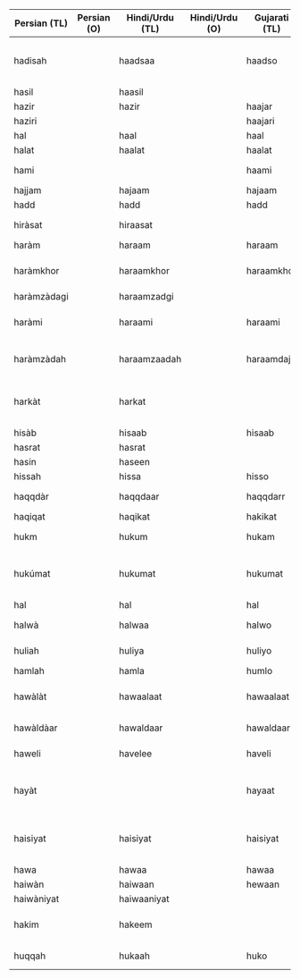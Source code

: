 | Persian (TL) | Persian (O) | Hindi/Urdu (TL) | Hindi/Urdu (O) | Gujarati (TL) | Gujarati (O) | English  | Media link | Notes                                    |
|--------------|-------------|-----------------|----------------|---------------|--------------|----------|------------|------------------------------------------|
| hadisah      |             | haadsaa         |                | haadso        |              | an event |            | In Hindi, it is used to mean a bad event |
| hasil        |             | haasil          |                |               |              | attained |            |                                          |
| hazir        |             | hazir           |                | haajar        |              | presence  |            |                                          |
| haziri       |             |                 |                | haajari       |              | presence |            |                                          |
| hal          |             | haal            |                | haal          |              | situation |            |                                          |
| halat        |             | haalat          |                | haalat        |              | situation  |            |                                          |
| hami         |             |                 |                | haami          |              | defense  |            | hami bharvi                              |
| hajjam       |             | hajaam          |                | hajaam        |              | barber  |            |                                          |
|  hadd  |             |  hadd   |                |  hadd  |              |  limit        |            |                                          |
| hiràsat  |             |  hiraasat    |                |               |              |   watching, guarding       |            |                                          |
|  haràm  |             |  haraam   |                |   haraam  |              |  unlawful  |            |                                          |
| haràmkhor   |             |  haraamkhor    |                |   haraamkhor    |              | vile  |            |  generic insult in India  |
| haràmzàdagi   |             |  haraamzadgi    |                |       |              | illegitimacy  |            |                                          |
| haràmi   |             |  haraami    |                | haraami |              | bastard  |            | generic insult in India    |
| haràmzàdah   |             |  haraamzaadah    |                | haraamdaja |              | bastard |            |  generic insult in India |
| harkàt   |             |  harkat    |                |  |              | motion |            |   In India, it is used to mean action     |
|  hisàb   |             |  hisaab  |                | hisaab  |              | accounting |            |                                          |
| hasrat |             |   hasrat   |                |               |              | desire  |            |                                          |
| hasin |             |  haseen  |                |               |              | beautiful |            |                                          |
|  hissah |             |  hissa   |                | hisso  |              |  share, part |            |                                          |
| haqqdàr |             | haqqdaar  |                |  haqqdarr  |              | rightful owner |            |                                          |
| haqiqat  |             |  haqikat   |                | hakikat  |              |  truth, reality |            |                                          |
|  hukm  |             | hukum   |                |  hukam  |              |  order, command |            |                                          |
| hukúmat |             |  hukumat   |                | hukumat  |              | government  |            |   Not as used in India anymore         |
|  hal  |             |  hal   |                | hal   |              | solution |            |                                          |
|   halwà   |             |  halwaa   |                | halwo   |              | a sweetmeat |            |  sweetdish      |
|  huliah  |             |  huliya  |                |  huliyo |              |  external form |            |                                          |
|  hamlah  |             |  hamla  |                |  humlo |              |  an assault |            |                                          |
|  hawàlàt  |             |  hawaalaat  |                |  hawaalaat |              |  things given in charge |            |   In India, it means prison       |
|  hawàldàar  |             |  hawaldaar  |                |  hawaldaar |              |  a military officer |            |  a sergeant  |
|  haweli  |             |  havelee  |                |  haveli |              |  a house |            |     a large mansion  |
|  hayàt  |             |    |                |  hayaat |              |  life |            |     In Gujarati, it means alive      |
|  haisiyat  |             |  haisiyat  |                |  haisiyat |              |  capacity |            |  In India, used for financial capacity       |
|  hawa  |             |  hawaa  |                |  hawaa |              |  air |            |                                          |
|  haiwàn  |             |  haiwaan  |                |  hewaan |              |  animal |            |                                          |
|  haiwàniyat  |             |  haiwaaniyat  |                |   |              |  animality |            |                                          |
|  hakim  |             |  hakeem  |                |   |              |  a wise man, doctor |            |  no longer used in India      |
|  huqqah  |             |  hukaah  |                |  huko |              |  smoking pipe |            |                                          |
